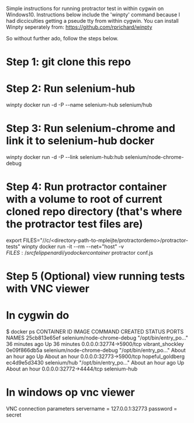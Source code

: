 Simple instructions for running protractor test in within cygwin on Windows10. 
Instructions below include the 'winpty' command because I had dicciculties getting a pseude tty from within cygwin. 
You can install Winpty seperately from: https://github.com/rprichard/winpty


So without further ado, follow the steps below.


# Step 1: git clone this repo

# Step 2: Run selenium-hub
winpty docker run -d -P --name selenium-hub selenium/hub


# Step 3: Run selenium-chrome and link it to selenium-hub docker
winpty docker run -d -P --link selenium-hub:hub selenium/node-chrome-debug


# Step 4: Run protractor container with a volume to root of current cloned repo directory (that's where the protractor test files are)
export FILES="//c/<directory-path-to-mpleijte/protractordemo>/protractor-tests"
winpty docker run -it --rm --net="host" -v $FILES:/src felippenardi/yo
dockercontainer$ protractor conf.js


# Step 5 (Optional) view running tests with VNC viewer
# In cygwin do
$ docker ps
CONTAINER ID        IMAGE                        COMMAND                  CREATED             STATUS              PORTS                     NAMES
25cb813e65ef        selenium/node-chrome-debug   "/opt/bin/entry_po..."   36 minutes ago      Up 36 minutes       0.0.0.0:32774->5900/tcp   vibrant_shockley
0e09f866db5a        selenium/node-chrome-debug   "/opt/bin/entry_po..."   About an hour ago   Up About an hour    0.0.0.0:32773->5900/tcp   hopeful_goldberg
ec4d9e5d3430        selenium/hub                 "/opt/bin/entry_po..."   About an hour ago   Up About an hour    0.0.0.0:32772->4444/tcp   selenium-hub

# In windows op vnc viewer
VNC connection parameters
servername = 127.0.0.1:32773
password = secret


